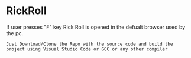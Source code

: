 # RickRoll
If user presses "F" key Rick Roll is opened in the defualt browser used by the pc.

```Just Download/Clone the Repo with the source code and build the project using Visual Studio Code or GCC or any other compiler```
